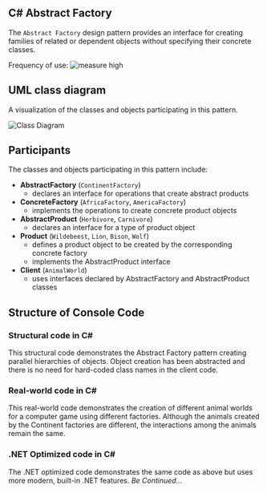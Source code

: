 ## C# Abstract Factory
The `Abstract Factory` design pattern provides an interface for creating families of related or dependent objects without specifying their concrete classes.

Frequency of use:  ![measure](https://www.dofactory.com/img/patterns/use-high.jpg)  high
## UML class diagram
A visualization of the classes and objects participating in this pattern.

![Class Diagram](https://www.dofactory.com/img/diagrams/net/abstract.png)

## 	Participants
The classes and objects participating in this pattern include:

- **AbstractFactory** (`ContinentFactory`)
	- declares an interface for operations that create abstract products
- **ConcreteFactory** (`AfricaFactory`, `AmericaFactory`)
	- implements the operations to create concrete product objects
- **AbstractProduct** (`Herbivore`, `Carnivore`)
	- declares an interface for a type of product object
- **Product** (`Wildebeest`, `Lion`, `Bison`, `Wolf`)
	- defines a product object to be created by the corresponding concrete factory
	- implements the AbstractProduct interface
- **Client** (`AnimalWorld`)
	- uses interfaces declared by AbstractFactory and AbstractProduct classes

## Structure of Console Code
### Structural code in C#
This structural code demonstrates the Abstract Factory pattern creating parallel hierarchies of objects. Object creation has been abstracted and there is no need for hard-coded class names in the client code.
### Real-world code in C#
This real-world code demonstrates the creation of different animal worlds for a computer game using different factories. Although the animals created by the Continent factories are different, the interactions among the animals remain the same.
### .NET Optimized code in C#
The .NET optimized code demonstrates the same code as above but uses more modern, built-in .NET features.
*Be Continued...*
		  